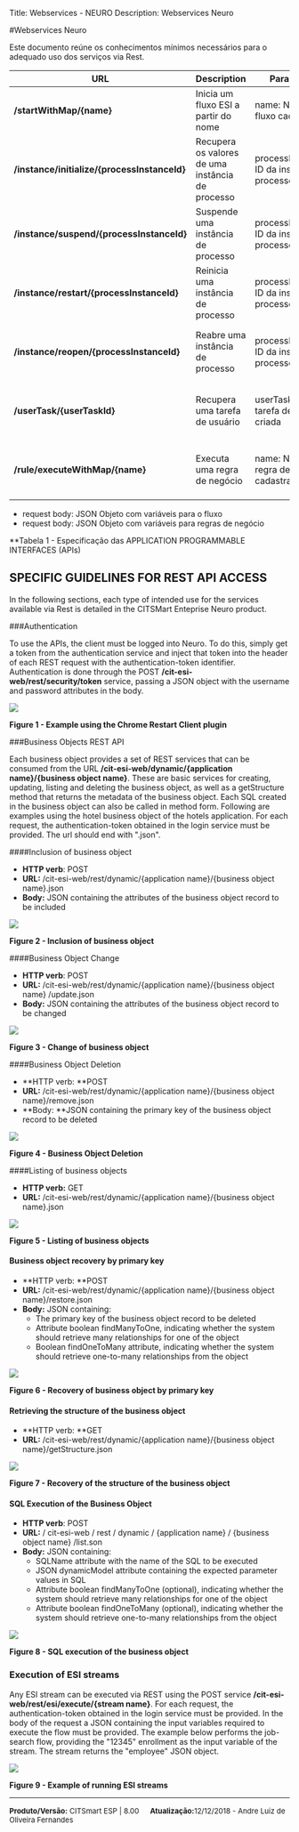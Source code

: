 ﻿Title: Webservices - NEURO
Description: Webservices Neuro

#Webservices Neuro

Este documento reúne os conhecimentos mínimos necessários para o adequado uso dos serviços via Rest.

| **URL**                                      | **Description**                           | **Parameters**                                | **Return**                                        |
|----------------------------------------------|-------------------------------------------|-----------------------------------------------|---------------------------------------------------|
| **/startWithMap/{name}**                     | Inicia um fluxo ESI a partir do nome                | name: Nome do fluxo cadastrado             | Objeto representativo do fluxo cadastrado      |
| **/instance/initialize/{processInstanceId}** | Recupera os valores de uma instância de processo | processInstanceid: ID da instância de processo | Objeto representativo da instância de processo cadastrada |
| **/instance/suspend/{processInstanceId}**    | Suspende uma instância de processo               | processInstanceid: ID da instância de processo | Objeto representativo da instância de processo cadastrada |
| **/instance/restart/{processInstanceId}**    | Reinicia uma instância de processo               | processInstanceid: ID da instância de processo | Objeto representativo da instância de processo cadastrada |
| **/instance/reopen/{processInstanceId}**     | Reabre uma instância de processo                | processInstanceid: ID da instância de processo | Objeto representativo da instância de processo cadastrada |
| **/userTask/{userTaskId}**                   | Recupera uma tarefa de usuário                    | userTaskId: ID da tarefa de usuário criada       | Objeto representativo da instância de processo cadastrada |
| **/rule/executeWithMap/{name}**              | Executa uma regra de negócio                  | name: Nome da regra de negócio cadastrada    | Objeto representativo da regra de negócio executada      |

-   request body: JSON Objeto com variáveis para o fluxo
-   request body: JSON Objeto com variáveis para regras de negócio

 **Tabela 1 - Especificação das APPLICATION PROGRAMMABLE INTERFACES (APIs)  

SPECIFIC GUIDELINES FOR REST API ACCESS
---------------------------------------

In the following sections, each type of intended use for the services available via Rest is detailed in the CITSMart Enteprise Neuro product.

###Authentication

To use the APIs, the client must be logged into Neuro. To do this, simply get a token from the authentication service and inject that token into the header of each REST request with the authentication-token identifier.
Authentication is done through the POST **/cit-esi-web/rest/security/token** service, passing a JSON object with the username and password attributes in the body.

![](../img/9181.png)

**Figure 1 - Example using the Chrome Restart Client plugin**

###Business Objects REST API

Each business object provides a set of REST services that can be consumed from the URL **/cit-esi-web/dynamic/{application name}/{business object name}**. These are basic services for creating, updating, listing and deleting the business object, as well as a getStructure method that returns the metadata of the business object. Each SQL created in the business object can also be called in method form.
Following are examples using the hotel business object of the hotels application. For each request, the authentication-token obtained in the login service must be provided. The url should end with ".json".

####Inclusion of business object

-   **HTTP verb**: POST
-   **URL:** /cit-esi-web/rest/dynamic/{application name}/{business object name}.json
-   **Body:** JSON containing the attributes of the business object record to be included

![](../img/9182.png)

**Figure 2 - Inclusion of business object**

####Business Object Change

-   **HTTP verb**: POST
-   **URL:** /cit-esi-web/rest/dynamic/{application name}/{business object name} /update.json
-   **Body:** JSON containing the attributes of the business object record to be changed

![](../img/9183.png)

**Figure 3 - Change of business object**

####Business Object Deletion

-   **HTTP verb: **POST
-   **URL:** /cit-esi-web/rest/dynamic/{application name}/{business object name}/remove.json
-   **Body: **JSON containing the primary key of the business object record to be deleted

![](../img/9184.png)

**Figure 4 - Business Object Deletion**

####Listing of business objects

-   **HTTP verb:** GET
-   **URL:** /cit-esi-web/rest/dynamic/{application name}/{business object name}.json

![](../img/9185.png)

**Figure 5 - Listing of business objects**

#### Business object recovery by primary key

-   **HTTP verb: **POST
-   **URL:** /cit-esi-web/rest/dynamic/{application name}/{business object name}/restore.json
-   **Body:** JSON containing:
    -   The primary key of the business object record to be deleted
    -   Attribute boolean findManyToOne, indicating whether the system should retrieve many relationships for one of the object
    -   Boolean findOneToMany attribute, indicating whether the system should retrieve one-to-many relationships from the object

![](../img/9186.png)

**Figure 6 - Recovery of business object by primary key**

#### Retrieving the structure of the business object

-   **HTTP verb: **GET
-   **URL:** /cit-esi-web/rest/dynamic/{application name}/{business object name}/getStructure.json

![](../img/9187.png)

**Figure 7 - Recovery of the structure of the business object**

#### SQL Execution of the Business Object

-   **HTTP verb**: POST
-   **URL:** / cit-esi-web / rest / dynamic / {application name} / {business object name} /list.son
-   **Body:** JSON containing:
    -   SQLName attribute with the name of the SQL to be executed
    -   JSON dynamicModel attribute containing the expected parameter values in SQL
    -   Attribute boolean findManyToOne (optional), indicating whether the system should retrieve many relationships for one of the object
    -   Attribute boolean findOneToMany (optional), indicating whether the system should retrieve one-to-many relationships from the object

![](../img/9188.png)

**Figure 8 - SQL execution of the business object**

### Execution of ESI streams

Any ESI stream can be executed via REST using the POST service **/cit-esi-web/rest/esi/execute/{stream name}**. For each request, the authentication-token obtained in the login service must be provided.
In the body of the request a JSON containing the input variables required to execute the flow must be provided.
The example below performs the job-search flow, providing the "12345" enrollment as the input variable of the stream.
The stream returns the "employee" JSON object.

![](../img/9189.png)

**Figure 9 - Example of running ESI streams**

<hr>
<font  Size=2><b>Produto/Versão:</b> CITSmart ESP | 8.00</font> &nbsp; &nbsp;
<font  Size=2><b>Atualização:</b>12/12/2018 - Andre Luiz de Oliveira Fernandes</font>
	






